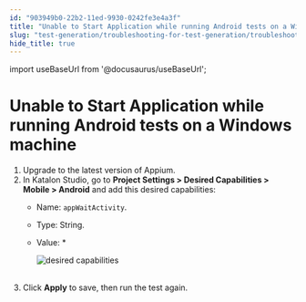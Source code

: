 ```yaml
---
id: "903949b0-22b2-11ed-9930-0242fe3e4a3f"
title: "Unable to Start Application while running Android tests on a Windows machine"
slug: "test-generation/troubleshooting-for-test-generation/troubleshoot-mobile-automated-testing/unable-to-start-application-while-running-android-tests-on-a-windows-machine"
hide_title: true
---
```

import useBaseUrl from '@docusaurus/useBaseUrl';


# <a id="troubleshooting-8521" class="anchor_top_offset"/><a id="ariaid-title1" class="anchor_top_offset"/>Unable to Start Application while running Android tests on a Windows machine

<div xmlns="http://www.w3.org/1999/xhtml" className="bodydiv troubleSolution"><section className="section remedy"><ol className="ol steps"><li className="li step stepexpand"><span className="ph cmd">Upgrade to the latest version of Appium.</span></li><li className="li step stepexpand"><span className="ph cmd">In Katalon Studio, go to <strong className="ph b">Project Settings &gt; Desired Capabilities &gt; Mobile &gt; Android</strong> and add this desired capabilities:</span><div className="itemgroup info"><ul className="ul"><li className="li"><p className="p">Name: <code className="ph codeph">appWaitActivity</code>.</p></li><li className="li"><p className="p">Type: String.</p></li><li className="li"><p className="p">Value: *</p><p className="p"><img className="image" src={useBaseUrl("https://github.com/katalon-studio/docs-images/raw/master/katalon-studio/docs/roubleshooting-automated-mobile-testing/android-error.png")} alt="desired capabilities" /><br /><br /></p></li></ul></div></li><li className="li step stepexpand"><span className="ph cmd">Click <strong className="ph b">Apply</strong> to save, then run the test again.</span></li></ol></section></div>
